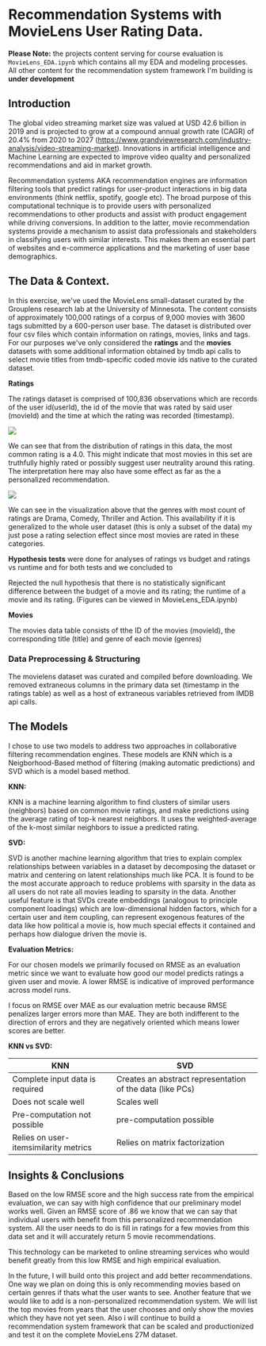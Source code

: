 # Recommendation Systems with MovieLens User Rating Data.

**Please Note:** the projects content serving for course evaluation is `MovieLens_EDA.ipynb` which contains all my EDA and modeling processes. All other content for the recommendation system framework I'm building is **under development**


## Introduction

The global video streaming market size was valued at USD 42.6 billion in 2019 and is projected to grow at a compound annual growth rate (CAGR) of 20.4% from 2020 to 2027 (https://www.grandviewresearch.com/industry-analysis/video-streaming-market).
Innovations in artificial intelligence and Machine Learning are expected to improve video quality and personalized recommendations and aid in market growth.

Recommendation systems AKA recommendation engines are information filtering tools that predict ratings for user-product interactions in big data environments (think netflix, spotify, google etc). The broad purpose of this computational technique is to provide users with personalized recommendations to other products and assist with product engagement while driving conversions. In addition to the latter, movie recommendation systems provide a mechanism to assist data professionals and stakeholders in classifying users with similar interests. This makes them an essential part of websites and e-commerce applications and the marketing of user base demographics. 


## The Data & Context.

In this exercise, we've used the MovieLens small-dataset curated by the Grouplens research lab at the University of Minnesota. The content consists of approximately 100,000 ratings of a corpus of 9,000 movies with 3600 tags submitted by a 600-person user base. The dataset is distributed over four csv files which contain information on ratings, movies, links and tags. For our purposes we've only considered the **ratings** and the **movies** datasets with some additional information obtained by tmdb api calls to select movie titles from tmdb-specific coded movie ids native to the curated dataset.

**Ratings**

The ratings dataset is comprised of 100,836 observations which are records of the user id(userId), the id of the movie that was rated by said user (movieId) and the time at which the rating was recorded (timestamp).

![](./MovieLens_Data_100k/ratings_freq.png)

We can see that from the distribution of ratings in this data, the most common rating is a 4.0. This might indicate that most movies in this set are truthfully highly rated or possibly suggest user neutrality around this rating. The interpretation here may also have some effect as far as the a personalized recommendation.

![](./MovieLens_Data_100k/genre_rating_freq.png) 

We can see in the visualization above that the genres with most count of ratings are Drama, Comedy, Thriller and Action. This availability if it is generalized to the whole user dataset (this is only a subset of the data) my just pose a rating selection effect since most movies are rated in these categories.

**Hypothesis tests** were done for analyses of ratings vs budget and ratings vs runtime and for both tests and we concluded to

Rejected the null hypothesis that there is no statistically significant difference between the budget of a movie and its rating; the runtime of a movie and its rating. (Figures can be viewed in MovieLens_EDA.ipynb)

**Movies**

The movies data table consists of tthe ID of the movies (movieId), the corresponding title (title) and genre of each movie (genres)

### Data Preprocessing & Structuring

The movielens dataset was curated and compiled before downloading. We removed extraneous columns in the primary data set (timestamp in the ratings table) as well as a host of extraneous variables retrieved from IMDB api calls.



## The Models

I chose to use two models to address two approaches in collaborative filtering recommendation engines. These models are KNN which is a Neigborhood-Based method of filtering (making automatic predictions) and SVD which is a model based method. 

**KNN:** 

KNN is a machine learning algorithm to find clusters of similar users (neighbors) based on common movie ratings, and make predictions using the average rating of top-k nearest neighbors. It uses the weighted-average of the k-most similar neighbors to issue a predicted rating.

**SVD:**

 SVD is another machine learning algorithm that tries to explain complex relationships between variables in a dataset by decomposing the dataset or matrix and centering on latent relationships much like PCA.
 It is found to be the most accurate approach to reduce problems with sparsity in the data as all users do not rate all movies leading to sparsity in the data. Another useful feature is that SVDs create embeddings (analogous to principle component loadings) which are low-dimensional hidden factors, which for a certain user and item coupling, can represent exogenous features of the data like how political a movie is, how much special effects it contained and perhaps how dialogue driven the movie is.
    
    
**Evaluation Metrics:**

   For our chosen models we primarily focused on RMSE as an evaluation metric since we want to evaluate how good our model predicts ratings a given user and movie. A lower RMSE is indicative of improved performance across model runs.

I focus on RMSE over MAE as our evaluation metric because RMSE penalizes larger errors more than MAE. They are both indifferent to the direction of errors and they are negatively oriented which means lower scores are better.

**KNN vs SVD:**

| KNN                                 | SVD                                                  |
|-------------------------------------|------------------------------------------------------|
| Complete input data is required     |Creates an abstract representation of the data (like PCs)|
| Does not scale well                 |Scales well|
| Pre-computation not possible        |pre-computation possible|
|Relies on user-itemsimilarity metrics|Relies on matrix factorization|



## Insights & Conclusions

Based on the low RMSE score and the high success rate from the empirical evaluation, we can say with high confidence that our preliminary model works well. Given an RMSE score of .86 we know that we can say that individual users with benefit from this personalized recommendation system. All the user needs to do is fill in ratings for a few movies from this data set and it will accurately return 5 movie recommendations.

This technology can be marketed to online streaming services who would benefit greatly from this low RMSE and high empirical evaluation.

In the future, I will build onto this project and add better recommendations. One way we plan on doing this is only recommending movies based on certain genres if thats what the user wants to see. Another feature that we would like to add is a non-personalized recommendation system. We will list the top movies from years that the user chooses and only show the movies which they have not yet seen. Also i will continue to build a recommendation system framework that can be scaled and productionized and test it on the complete MovieLens 27M dataset.

